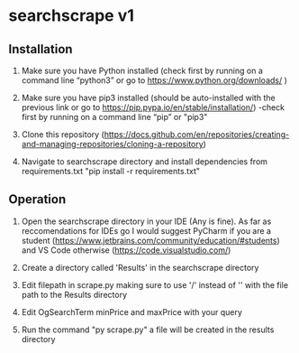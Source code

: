 # searchscrape v1

## Installation

1. Make sure you have Python installed (check first by running on a command line “python3” or go to https://www.python.org/downloads/ )

2. Make sure you have pip3 installed (should be auto-installed with the previous link or go to https://pip.pypa.io/en/stable/installation/) 
  -check first by running on a command line “pip” or "pip3"
 
3. Clone this repository (https://docs.github.com/en/repositories/creating-and-managing-repositories/cloning-a-repository)

4. Navigate to searchscrape directory and install dependencies from requirements.txt "pip install -r requirements.txt"

## Operation

1. Open the searchscrape directory in your IDE (Any is fine). As far as reccomendations for IDEs go I would suggest PyCharm if you are a student (https://www.jetbrains.com/community/education/#students) and VS Code otherwise (https://code.visualstudio.com/)

2. Create a directory called 'Results' in the searchscrape directory

3. Edit filepath in scrape.py making sure to use '/' instead of '\' with the file path to the Results directory

3. Edit OgSearchTerm minPrice and maxPrice with your query

4. Run the command "py scrape.py" a file will be created in the results directory
